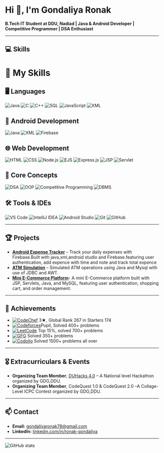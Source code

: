 # Hi 👋, I'm Gondaliya Ronak

**B.Tech IT Student at DDU, Nadiad | Java & Android Developer | Competitive Programmer | DSA Enthusiast**

---


## 💻 Skills
# 🚀 My Skills

## 🖥️ Languages
![Java](https://img.shields.io/badge/Java-%23007396?style=flat-rounded&logo=java&logoColor=white)
![C](https://img.shields.io/badge/C-00599C?style=flat-rounded&logo=c&logoColor=white)
![C++](https://img.shields.io/badge/C++-00599C?style=flat-rounded&logo=c%2B%2B&logoColor=white)
![SQL](https://img.shields.io/badge/SQL-336791?style=flat-rounded&logo=postgresql&logoColor=white)
![JavaScript](https://img.shields.io/badge/JavaScript-F7DF1E?style=flat-rounded&logo=javascript&logoColor=black)
![XML](https://img.shields.io/badge/XML-E34F26?style=flat-rounded&logo=xml&logoColor=white)

## 📱 Android Development
![Java](https://img.shields.io/badge/Java-%23007396?style=flat-rounded&logo=java&logoColor=white)
![XML](https://img.shields.io/badge/XML-E34F26?style=flat-rounded&logo=xml&logoColor=white)
![Firebase](https://img.shields.io/badge/Firebase-FFCA28?style=flat-rounded&logo=firebase&logoColor=white)

## 🌐 Web Development
![HTML](https://img.shields.io/badge/HTML-E34F26?style=flat-rounded&logo=html5&logoColor=white)
![CSS](https://img.shields.io/badge/CSS-1572B6?style=flat-rounded&logo=css3&logoColor=white)
![Node.js](https://img.shields.io/badge/Node.js-339933?style=flat-rounded&logo=node.js&logoColor=white)
![EJS](https://img.shields.io/badge/EJS-b4ca65?style=flat-rounded&logo=jekyll&logoColor=black)
![Express.js](https://img.shields.io/badge/Express.js-000000?style=flat-rounded&logo=express&logoColor=white)
![JSP](https://img.shields.io/badge/JSP-007396?style=flat-rounded&logo=java&logoColor=white)
![Servlet](https://img.shields.io/badge/Servlet-007396?style=flat-rounded&logo=java&logoColor=white)

## 🧠 Core Concepts
![DSA](https://img.shields.io/badge/Data%20Structures%20%26%20Algorithms-6f42c1?style=flat-rounded&logo=algolia&logoColor=white)
![OOP](https://img.shields.io/badge/OOP-F87171?style=flat-rounded&logo=java&logoColor=white)
![Competitive Programming](https://img.shields.io/badge/Competitive%20Programming-F59E0B?style=flat-rounded&logo=codeforces&logoColor=white)
![DBMS](https://img.shields.io/badge/DBMS-10B981?style=flat-rounded&logo=mysql&logoColor=white)

## 🛠️ Tools & IDEs
![VS Code](https://img.shields.io/badge/VS%20Code-007ACC?style=flat-rounded&logo=visual-studio-code&logoColor=white)
![IntelliJ IDEA](https://img.shields.io/badge/IntelliJ%20IDEA-000000?style=flat-rounded&logo=intellij-idea&logoColor=white)
![Android Studio](https://img.shields.io/badge/Android%20Studio-3DDC84?style=flat-rounded&logo=android&logoColor=white)
![Git](https://img.shields.io/badge/Git-F05032?style=flat-rounded&logo=git&logoColor=white)
![GitHub](https://img.shields.io/badge/GitHub-181717?style=flat-rounded&logo=github&logoColor=white)


---

## 🏆 Projects
- **[Android Expense Tracker](https://github.com/ronak/Expense-Tracker)** – Track your daily expenses with Firebase.Built with java,xml,android studio and Firebase.featuring user authentication, add expence with time and note and track total expence 
- **[ATM Simulation](https://github.com/ronak/ATM-Simulation)** – Simulated ATM operations using Java and Mysql with use of JDBC and AWT.
- **[Mini E-Commerce Platform](https://github.com/ronak1743/Mini_ECommers_platform)**- A mini E-Commerce platform built with JSP, Servlets, Java, and MySQL, featuring user authentication, shopping cart, and order management.

---

## 🥇 Achievements
- [![CodeChef](https://img.shields.io/badge/CodeChef-1652-orange?logo=codechef)](https://www.codechef.com/users/error_four_04) 3★, Global Rank 267 in Starters 174  
- [![Codeforces](https://img.shields.io/badge/Codeforces-1249-blue?logo=codeforces)](https://codeforces.com/profile/gondaliyaronak78)Pupil, Solved 400+ problems  
- [![LeetCode](https://img.shields.io/badge/LeetCode-1683-yellow?logo=leetcode)](https://leetcode.com/gondaliyaronak78) Top 15%, solved 700+ problems
- [![GFG](https://img.shields.io/badge/GeeksforGeeks-350-brightgreen?logo=geeksforgeeks&logoColor=white)](https://auth.geeksforgeeks.org/user/ronak1743) Solved 350+ problems
- [![Codolio](https://img.shields.io/badge/Codolio-1500-blue?logo=https://codolio.com/codolio_assets/codolio.svg&logoColor=white)]([https://www.codolio.com/user/yourusername](https://codolio.com/profile/Ronak78)) Solved 1500+ problems all over


---

## 🎖️ Extracurriculars & Events
- **Organizing Team Member**, [DUHacks 4.0](https://duhacks.tech) – A National level Hackathon organized by GDG,DDU.
- **Organizing Team Member**, CodeQuest 1.0 & CodeQuest 2.0 –A Collage-Level ICPC Contest organized by GDG,DDU.

---

## 📫 Contact
- **Email:** gondaliyaronak78@gmail.com  
- **LinkedIn:** [linkedin.com/in/ronak-gondaliya](https://www.linkedin.com/in/ronak-gondaliya/)  

---

![GitHub stats](https://github-readme-stats.vercel.app/api?username=ronak1743&show_icons=true&theme=radical&cache_seconds=0)
